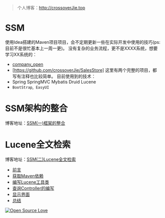 > 个人博客：http://crossoverJie.top
# SSM
使用Idea搭建的Maven项目项目，会不定期更新一些在实际开发中使用的技巧(ps:目前不是很忙基本上一周一更)。
没有复杂的业务流程，更不是XXXX系统，想要学习XX系统的：
- [company_open](https://github.com/crossoverJie/company_open)
- [https://github.com/crossoverJie/SalesStore]
这里有两个完整的项目，都写有注释也比较简单。
目前使用到的技术：
- Spring SpringMVC Mybatis Druid Lucene
- `BootStrap`,` EasyUI`

# SSM架构的整合
博客地址：[SSM(一)框架的整合](http://crossoverjie.top/2016/06/28/SSM1)

# Lucene全文检索
博客地址：[SSM(二)Lucene全文检索](http://crossoverjie.top/2016/07/06/SSM2)
- [前言](http://crossoverjie.top/2016/07/06/SSM2/#前言)
- [获取Maven依赖](http://crossoverjie.top/2016/07/06/SSM2/#获取Maven依赖)
- [编写Lucene工具类](http://crossoverjie.top/2016/07/06/SSM2/#编写Lucene工具类)
- [查询Controller的编写](http://crossoverjie.top/2016/07/06/SSM2/#查询Controller的编写)
- [显示界面](http://crossoverjie.top/2016/07/06/SSM2/#显示界面)
- [总结](http://crossoverjie.top/2016/07/06/SSM2/#总结)


[![Open Source Love](https://badges.frapsoft.com/os/v1/open-source.svg?v=103)](https://github.com/ellerbrock/open-source-badge/)

